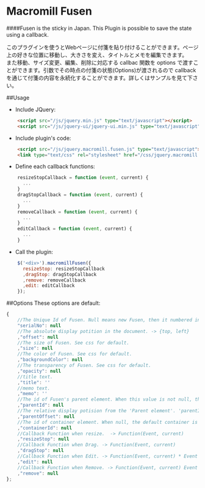 Macromill Fusen
===============

####Fusen is the sticky in Japan. This Plugin is possible to save the state using a callback.

このプラグインを使うとWebページに付箋を貼り付けることができます。ページ上の好きな位置に移動し、大きさを変え、タイトルとメモを編集できます。  
また移動、サイズ変更、編集、削除に対応する callbac 関数を options で渡すことができます。引数でその時点の付箋の状態(Options)が渡されるので callback を通じて付箋の内容を永続化することができます。詳しくはサンプルを見て下さい。

##Usage
* Include JQuery:

```html
    <script src="/js/jquery.min.js" type="text/javascript"></script>
    <script src="/js/jquery-ui/jquery-ui.min.js" type="text/javascript"></script>
```  

* Include plugin's code:

```html
    <script src="/js/jquery.macromill.fusen.js" type="text/javascript"></script>
    <link type="text/css" rel="stylesheet" href="/css/jquery.macromill.fusen.css" />
```  

* Define each callback functions:

```javascript
    resizeStopCallback = function (event, current) {
      ...
    }
    dragStopCallback = function (event, current) {
      ...
    }
    removeCallback = function (event, current) {
      ...
    }
    editCallback = function (event, current) {
      ...
    }
```  

* Call the plugin:

```javascript
    $('<div>').macromillFusen({
      resizeStop: resizeStopCallback
      ,dragStop: dragStopCallback
      ,remove: removeCallback
      ,edit: editCallback
    });
```  

##Options
These options are default:  

```javascript
{
    //The Unique Id of Fusen. Null means new Fusen, then it numbered in this program.
    "serialNo": null
    //The absolute display potition in the document. -> {top, left}
    ,"offset": null
    //The size of Fusen. See css for default.
    ,"size": null
    //The color of Fusen. See css for default.
    ,"backgroundColor": null
    //The transparency of Fusen. See css for default.
    ,"opacity": null
    //title text.
    ,"title": ''
    //memo text.
    ,"memo": ''
    //The id of Fusen's parent element. When this value is not null, the display position are set as  parent + parentOffset.
    ,"parentId": null
    //The relative display potision from the 'Parent element'. 'parentId' is necessary. This is prior than 'offset'. -> {top, left}
    ,"parentOffset": null
    //The id of container element. When null, the default container is body element.
    ,"containerId": null
    //Callback Function when resize.  -> Function(Event, current)
    ,"resizeStop": null
    //Callback Function when Drag. -> Function(Event, current)
    ,"dragStop": null
    //Callback Function when Edit. -> Function(Event, current) * Event is dummy.
    ,"edit": null
    //Callback Function when Remove. -> Function(Event, current) Event is dummy.
    ,"remove": null
};
```  


